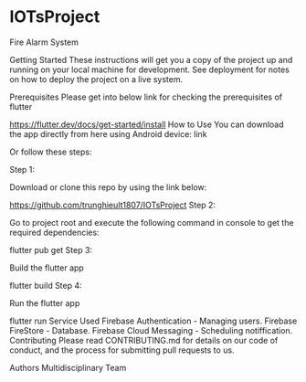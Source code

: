 # IOTsProject
Fire Alarm System


Getting Started
These instructions will get you a copy of the project up and running on your local machine for development. See deployment for notes on how to deploy the project on a live system.

Prerequisites
Please get into below link for checking the prerequisites of flutter

 https://flutter.dev/docs/get-started/install
How to Use
You can download the app directly from here using Android device: link

Or follow these steps:

Step 1:

Download or clone this repo by using the link below:

https://github.com/trunghieult1807/IOTsProject
Step 2:

Go to project root and execute the following command in console to get the required dependencies:

 flutter pub get 
Step 3:

Build the flutter app

 flutter build 
Step 4:

Run the flutter app

 flutter run 
Service Used
Firebase Authentication - Managing users.
Firebase FireStore - Database.
Firebase Cloud Messaging - Scheduling notiffication.
Contributing
Please read CONTRIBUTING.md for details on our code of conduct, and the process for submitting pull requests to us.

Authors
Multidisciplinary Team
